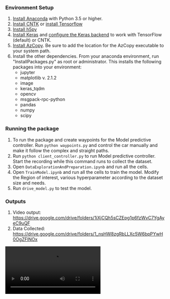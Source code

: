 ### Environment Setup

1. [Install Anaconda](https://conda.io/docs/user-guide/install/index.html) with Python 3.5 or higher.
2. [Install CNTK](https://docs.microsoft.com/en-us/cognitive-toolkit/Setup-CNTK-on-your-machine) or [install Tensorflow](https://www.tensorflow.org/install/install_windows)
3. [Install h5py](http://docs.h5py.org/en/latest/build.html)
4. [Install Keras](https://keras.io/#installation) and [configure the Keras backend](https://keras.io/backend/) to work with TensorFlow (default) or CNTK.
5. [Install AzCopy](https://docs.microsoft.com/en-us/azure/storage/common/storage-use-azcopy). Be sure to add the location for the AzCopy executable to your system path.
6. Install the other dependencies. From your anaconda environment, run "InstallPackages.py" as root or administrator. This installs the following packages into your environment:
    * jupyter
    * matplotlib v. 2.1.2
    * image
    * keras_tqdm
    * opencv
    * msgpack-rpc-python
    * pandas
    * numpy
    * scipy

### Running the package 

1. To run the package and create waypoints for the Model predictive controller. Run ```python waypoints.py``` and control the car manually and make it follow the complex and straight paths. 
2. Run ```python client_controller.py``` to run Model predictive controller. 
Start the recording while this command runs to collect the dataset.
3. Open ```DataExplorationAndPreparation.ipynb``` and run all the cells.
4. Open ```TrainModel.ipynb``` and run all the cells to train the model. Modify the Region of interest, various hyperparameter according to the dataset size and needs.
5. Run ```drive_model.py``` to test the model. 

### Outputs 

1. Video output: https://drive.google.com/drive/folders/1iXjCQh5sCZEpg1p6fzWvC7YgAyeC9uQF
2. Data Collected: https://drive.google.com/drive/folders/1_nsHW8zgRbLLXc5W6bpPYwH0OgZFlNOx 

![Output_video](https://github.com/nishantpandey4/Enhancing-Autonomous-Vehicle-Control-Adaptive-Neural-Network-Based-Control-in-AirSim-Simulator/blob/main/Sharp_turn.mp4)
